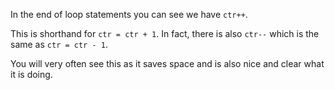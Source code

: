 In the end of loop statements you can see we have `ctr++`. 

This is shorthand for `ctr = ctr + 1`. In fact, there is also `ctr--` which is the same as `ctr = ctr - 1`. 

You will very often see this as it saves space and is also nice and clear what it is doing.
